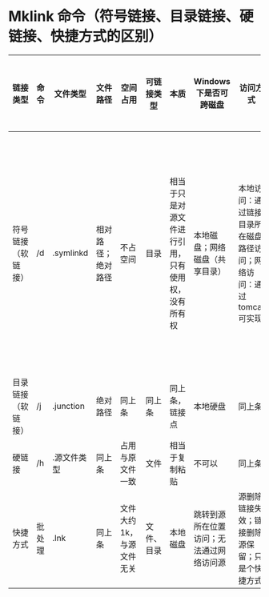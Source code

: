 # Mklink 命令（符号链接、目录链接、硬链接、快捷方式的区别）

| 链接类型      | 命令  | 文件类型      | 文件路径      | 空间占用          | 可链接类型 | 本质                        | Windows下是否可跨磁盘       | 访问方式                                 | 源文件与链接文件关联关系                            |
| --------- | --- | --------- | --------- | ------------- | ----- | ------------------------- | -------------------- | ------------------------------------ | --------------------------------------- |
| 符号链接（软链接） | /d  | .symlinkd | 相对路径；绝对路径 | 不占空间          | 目录    | 相当于只是对源文件进行引用，只有使用权，没有所有权 | 本地磁盘；网络磁盘（共享目录）      | 本地访问：通过链接目录所在磁盘路径访问；网络访问：通过tomcat可实现 | 源删除链接失效；链接删除源保留；源内容变化链接内容变化；链接内容变化源内容变化 |
| 目录链接（软链接） | /j  | .junction | 绝对路径      | 同上条           | 同上条   | 同上条，链接点                   | 本地硬盘                 | 同上条                                  | 同上条                                     |
| 硬链接       | /h  | .源文件类型    | 同上条       | 占用与原文件一致      | 文件    | 相当于复制粘贴                   | 不可以                  | 同上条                                  | 同上条                                     |
| 快捷方式      | 批处理 | .lnk      | 同上条       | 文件大约1k，与源文件无关 | 文件、目录 | 本地磁盘                      | 跳转到源所在位置访问；无法通过网络访问源 | 源删除链接失效；链接删除源保留；只是个快捷方式              |                                         |
